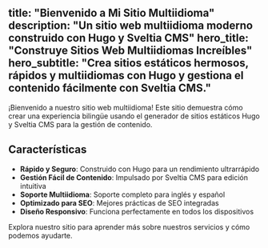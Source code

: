 title: "Bienvenido a Mi Sitio Multiidioma"
description: "Un sitio web multiidioma moderno construido con Hugo y Sveltia CMS"
hero_title: "Construye Sitios Web Multiidiomas Increíbles"
hero_subtitle: "Crea sitios estáticos hermosos, rápidos y multiidiomas con Hugo y gestiona el contenido fácilmente con Sveltia CMS."
---

¡Bienvenido a nuestro sitio web multiidioma! Este sitio demuestra cómo crear una experiencia bilingüe usando el generador de sitios estáticos Hugo y Sveltia CMS para la gestión de contenido.

## Características

- **Rápido y Seguro**: Construido con Hugo para un rendimiento ultrarrápido
- **Gestión Fácil de Contenido**: Impulsado por Sveltia CMS para edición intuitiva
- **Soporte Multiidioma**: Soporte completo para inglés y español
- **Optimizado para SEO**: Mejores prácticas de SEO integradas
- **Diseño Responsivo**: Funciona perfectamente en todos los dispositivos

Explora nuestro sitio para aprender más sobre nuestros servicios y cómo podemos ayudarte.